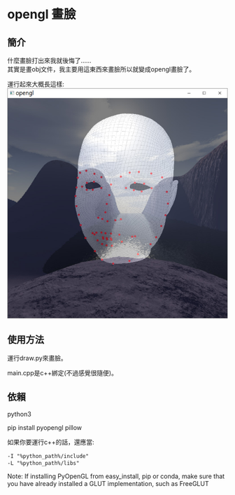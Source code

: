 # opengl 畫臉

## 簡介

什麼畫臉打出來我就後悔了……   
其實是畫obj文件，我主要用這東西來畫臉所以就變成opengl畫臉了。 

運行起來大概長這樣: 
![樣例](樣例.jpg)

## 使用方法

運行draw.py來畫臉。 

main.cpp是c++綁定(不過感覺很隨便)。

## 依賴

python3

pip install pyopengl pillow

如果你要運行c++的話，還應當:

    -I "%python_path%/include"
    -L "%python_path%/libs"

Note:
If installing PyOpenGL from easy_install, pip or conda, make sure that you have already installed a GLUT implementation, such as FreeGLUT
